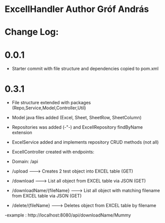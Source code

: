 # ExcellHandler Author Gróf András

# Change Log: 

# 0.0.1

- Starter commit with file structure and dependencies copied to pom.xml

# 0.3.1

- File structure extended with packages (Repo,Service,Model,Controller,Util)
- Model java files added (Excel, Sheet, SheetRow, SheetColumn)
- Repositories was added (-"-) and ExcellRepository findByName extension
- ExcelService added and implements repository CRUD methods (not all)
- ExcellController created with endpoints:

- Domain: /api

- /upload ---> Creates 2 test object into EXCEL table (GET)
- /download ---> List all object from EXCEL table via JSON (GET)
- /downloadName/{fileName} ---> List all object with matching filename from EXCEL table via JSON (GET)
- /delete/{fileName} ---> Deletes object from EXCEL table by filename

-example : http://localhost:8080/api/downloadName/Mummy